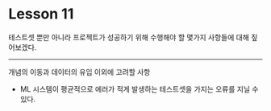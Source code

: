 # Lesson 11

테스트셋 뿐만 아니라 프로젝트가 성공하기 위해 수행해야 할 몇가지 사항들에 대해 짚어보겠다.

---

개념의 이동과 데이터의 유입 이외에 고려할 사항

* ML 시스템이 평균적으로 에러가 적게 발생하는 테스트셋을 가지는 오류를 지닐 수 있다.


